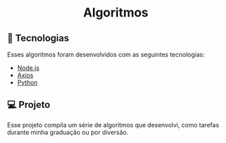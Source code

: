 <h1 align="center">
    Algoritmos
</h1>

## :rocket: Tecnologias

Esses algoritmos foram desenvolvidos com as seguintes tecnologias:

- [Node.js](https://nodejs.org/en/)
- [Axios](https://github.com/axios/axios)
- [Python](https://www.python.org/)

## 💻 Projeto

Esse projeto compila um série de algoritmos que desenvolvi, como tarefas durante minha graduação ou por diversão.
